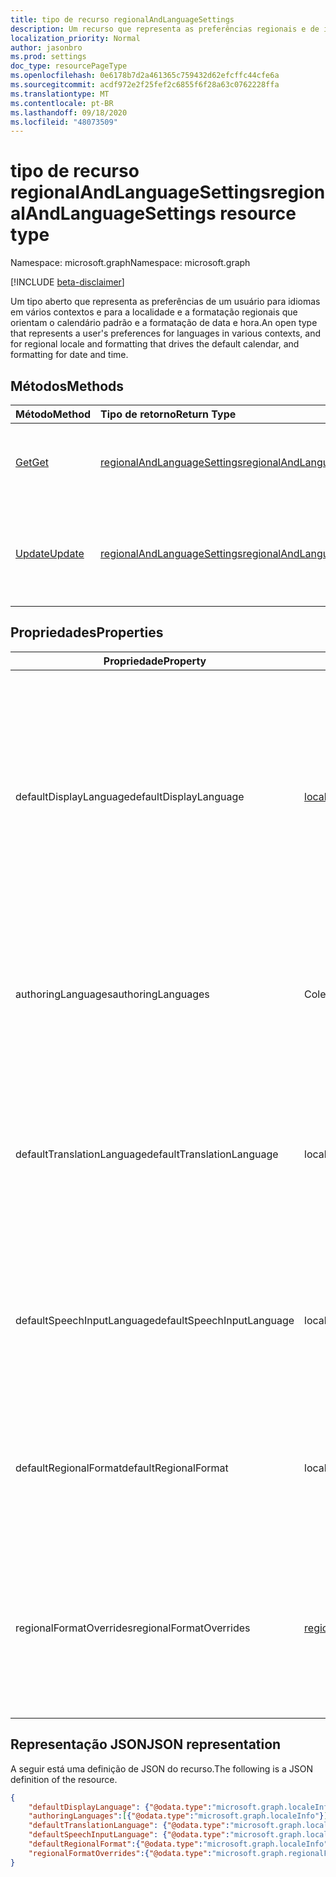 ```yaml
---
title: tipo de recurso regionalAndLanguageSettings
description: Um recurso que representa as preferências regionais e de idioma de um usuário
localization_priority: Normal
author: jasonbro
ms.prod: settings
doc_type: resourcePageType
ms.openlocfilehash: 0e6178b7d2a461365c759432d62efcffc44cfe6a
ms.sourcegitcommit: acdf972e2f25fef2c6855f6f28a63c0762228ffa
ms.translationtype: MT
ms.contentlocale: pt-BR
ms.lasthandoff: 09/18/2020
ms.locfileid: "48073509"
---
```

# <a name="regionalandlanguagesettings-resource-type"></a><span data-ttu-id="dd230-103">tipo de recurso regionalAndLanguageSettings</span><span class="sxs-lookup"><span data-stu-id="dd230-103">regionalAndLanguageSettings resource type</span></span>

<span data-ttu-id="dd230-104">Namespace: microsoft.graph</span><span class="sxs-lookup"><span data-stu-id="dd230-104">Namespace: microsoft.graph</span></span>

[!INCLUDE [beta-disclaimer](../../includes/beta-disclaimer.md)]

<span data-ttu-id="dd230-105">Um tipo aberto que representa as preferências de um usuário para idiomas em vários contextos e para a localidade e a formatação regionais que orientam o calendário padrão e a formatação de data e hora.</span><span class="sxs-lookup"><span data-stu-id="dd230-105">An open type that represents a user's preferences for languages in various contexts, and for regional locale and formatting that drives the default calendar, and formatting for date and time.</span></span>

## <a name="methods"></a><span data-ttu-id="dd230-106">Métodos</span><span class="sxs-lookup"><span data-stu-id="dd230-106">Methods</span></span>

| <span data-ttu-id="dd230-107">Método</span><span class="sxs-lookup"><span data-stu-id="dd230-107">Method</span></span>                                                 | <span data-ttu-id="dd230-108">Tipo de retorno</span><span class="sxs-lookup"><span data-stu-id="dd230-108">Return Type</span></span>                                                   | <span data-ttu-id="dd230-109">Descrição</span><span class="sxs-lookup"><span data-stu-id="dd230-109">Description</span></span>                                                                                        |
|:-------------------------------------------------------|:--------------------------------------------------------------|:---------------------------------------------------------------------------------------------------|
| [<span data-ttu-id="dd230-110">Get</span><span class="sxs-lookup"><span data-stu-id="dd230-110">Get</span></span>](../api/regionalAndLanguageSettings-get.md)       | [<span data-ttu-id="dd230-111">regionalAndLanguageSettings</span><span class="sxs-lookup"><span data-stu-id="dd230-111">regionalAndLanguageSettings</span></span>](regionalAndLanguageSettings.md) | <span data-ttu-id="dd230-112">Ler as propriedades de um objeto **regionalAndLanguageSettings** .</span><span class="sxs-lookup"><span data-stu-id="dd230-112">Read properties of a **regionalAndLanguageSettings** object.</span></span>                                       |
| [<span data-ttu-id="dd230-113">Update</span><span class="sxs-lookup"><span data-stu-id="dd230-113">Update</span></span>](../api/regionalandlanguagesettings-update.md) | [<span data-ttu-id="dd230-114">regionalAndLanguageSettings</span><span class="sxs-lookup"><span data-stu-id="dd230-114">regionalAndLanguageSettings</span></span>](regionalAndLanguageSettings.md) | <span data-ttu-id="dd230-115">Atualizar tudo ou um subconjunto das propriedades do objeto **regionalAndLanguageSettings** para um usuário.</span><span class="sxs-lookup"><span data-stu-id="dd230-115">Update all or a subset of the properties of the **regionalAndLanguageSettings** object for a user.</span></span> |

## <a name="properties"></a><span data-ttu-id="dd230-116">Propriedades</span><span class="sxs-lookup"><span data-stu-id="dd230-116">Properties</span></span>
| <span data-ttu-id="dd230-117">Propriedade</span><span class="sxs-lookup"><span data-stu-id="dd230-117">Property</span></span>                   | <span data-ttu-id="dd230-118">Tipo</span><span class="sxs-lookup"><span data-stu-id="dd230-118">Type</span></span>                                                  | <span data-ttu-id="dd230-119">Descrição</span><span class="sxs-lookup"><span data-stu-id="dd230-119">Description</span></span>                                                                                                                                                         |
|----------------------------|-------------------------------------------------------|---------------------------------------------------------------------------------------------------------------------------------------------------------------------|
| <span data-ttu-id="dd230-120">defaultDisplayLanguage</span><span class="sxs-lookup"><span data-stu-id="dd230-120">defaultDisplayLanguage</span></span>     | [<span data-ttu-id="dd230-121">localeInfo</span><span class="sxs-lookup"><span data-stu-id="dd230-121">localeInfo</span></span>](localeinfo.md)                           | <span data-ttu-id="dd230-122">Idioma preferencial da interface de usuário do usuário (menus, botões, faixas de opções, mensagens de aviso) para aplicativos da Web da Microsoft.</span><span class="sxs-lookup"><span data-stu-id="dd230-122">The  user's preferred user interface language (menus, buttons, ribbons, warning messages) for Microsoft web applications.</span></span><br><br><span data-ttu-id="dd230-123">Retornado por padrão.</span><span class="sxs-lookup"><span data-stu-id="dd230-123">Returned by default.</span></span> <span data-ttu-id="dd230-124">Não anulável.</span><span class="sxs-lookup"><span data-stu-id="dd230-124">Not nullable.</span></span> |
| <span data-ttu-id="dd230-125">authoringLanguages</span><span class="sxs-lookup"><span data-stu-id="dd230-125">authoringLanguages</span></span>         | <span data-ttu-id="dd230-126">Coleção localeInfo</span><span class="sxs-lookup"><span data-stu-id="dd230-126">localeInfo collection</span></span>                                 | <span data-ttu-id="dd230-127">Lista priorizada de idiomas nos quais o usuário lê e autores.</span><span class="sxs-lookup"><span data-stu-id="dd230-127">Prioritized list of languages the user reads and authors in.</span></span><br><br><span data-ttu-id="dd230-128">Retornado por padrão.</span><span class="sxs-lookup"><span data-stu-id="dd230-128">Returned by default.</span></span> <span data-ttu-id="dd230-129">Não anulável.</span><span class="sxs-lookup"><span data-stu-id="dd230-129">Not nullable.</span></span>                                                              |
| <span data-ttu-id="dd230-130">defaultTranslationLanguage</span><span class="sxs-lookup"><span data-stu-id="dd230-130">defaultTranslationLanguage</span></span> | <span data-ttu-id="dd230-131">localeInfo</span><span class="sxs-lookup"><span data-stu-id="dd230-131">localeInfo</span></span>                                            | <span data-ttu-id="dd230-132">O idioma que um usuário espera ter documentos, emails e mensagens traduzidos para o.</span><span class="sxs-lookup"><span data-stu-id="dd230-132">The language a user expects to have documents, emails, and messages translated into.</span></span><br><br><span data-ttu-id="dd230-133">Retornado por padrão.</span><span class="sxs-lookup"><span data-stu-id="dd230-133">Returned by default.</span></span>                                                    |
| <span data-ttu-id="dd230-134">defaultSpeechInputLanguage</span><span class="sxs-lookup"><span data-stu-id="dd230-134">defaultSpeechInputLanguage</span></span> | <span data-ttu-id="dd230-135">localeInfo</span><span class="sxs-lookup"><span data-stu-id="dd230-135">localeInfo</span></span>                                            | <span data-ttu-id="dd230-136">O idioma que o usuário esperava usar como entrada para cenários de texto para fala.</span><span class="sxs-lookup"><span data-stu-id="dd230-136">The language a user expected to use as input for text to speech scenarios.</span></span><br><br><span data-ttu-id="dd230-137">Retornado por padrão.</span><span class="sxs-lookup"><span data-stu-id="dd230-137">Returned by default.</span></span>                                                              |
| <span data-ttu-id="dd230-138">defaultRegionalFormat</span><span class="sxs-lookup"><span data-stu-id="dd230-138">defaultRegionalFormat</span></span>      | <span data-ttu-id="dd230-139">localeInfo</span><span class="sxs-lookup"><span data-stu-id="dd230-139">localeInfo</span></span>                                            | <span data-ttu-id="dd230-140">A localidade que orienta a data, a hora e a formatação de calendário padrão.</span><span class="sxs-lookup"><span data-stu-id="dd230-140">The locale that drives the default date, time, and calendar formatting.</span></span><br><br><span data-ttu-id="dd230-141">Retornado por padrão.</span><span class="sxs-lookup"><span data-stu-id="dd230-141">Returned by default.</span></span>                                                                 |
| <span data-ttu-id="dd230-142">regionalFormatOverrides</span><span class="sxs-lookup"><span data-stu-id="dd230-142">regionalFormatOverrides</span></span>    | [<span data-ttu-id="dd230-143">regionalFormatOverrides</span><span class="sxs-lookup"><span data-stu-id="dd230-143">regionalFormatOverrides</span></span>](regionalformatoverrides.md) | <span data-ttu-id="dd230-144">Permite que um usuário substitua o defaultRegionalFormat por formatos específicos de campos.</span><span class="sxs-lookup"><span data-stu-id="dd230-144">Allows a user to override their defaultRegionalFormat with field specific formats.</span></span><br><br><span data-ttu-id="dd230-145">Retornado por padrão.</span><span class="sxs-lookup"><span data-stu-id="dd230-145">Returned by default.</span></span>                                                      |

## <a name="json-representation"></a><span data-ttu-id="dd230-146">Representação JSON</span><span class="sxs-lookup"><span data-stu-id="dd230-146">JSON representation</span></span>

<span data-ttu-id="dd230-147">A seguir está uma definição de JSON do recurso.</span><span class="sxs-lookup"><span data-stu-id="dd230-147">The following is a JSON definition of the resource.</span></span>

<!--{
  "blockType": "resource",
  "@odata.type": "microsoft.graph.regionalAndLanguageSettings"
} -->

```json
{
    "defaultDisplayLanguage": {"@odata.type":"microsoft.graph.localeInfo"},
    "authoringLanguages":[{"@odata.type":"microsoft.graph.localeInfo"}] ,
    "defaultTranslationLanguage": {"@odata.type":"microsoft.graph.localeInfo"},
    "defaultSpeechInputLanguage": {"@odata.type":"microsoft.graph.localeInfo"},
    "defaultRegionalFormat":{"@odata.type":"microsoft.graph.localeInfo"} ,
    "regionalFormatOverrides":{"@odata.type":"microsoft.graph.regionalFormatOverrides"}
}
```
<!-- {
  "type": "#page.annotation",
  "description": "regionalAndLanguageSettings resource",
  "keywords": "",
  "section": "documentation",
  "tocPath": ""
}-->


